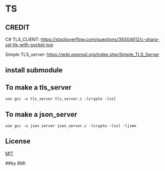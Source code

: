 # TS

## CREDIT 
C# TLS_CLIENT: https://stackoverflow.com/questions/39304612/c-sharp-ssl-tls-with-socket-tcp

Simple TLS_server: https://wiki.openssl.org/index.php/Simple_TLS_Server

## install submodule
## To make a tls_server
```use gcc -o tls_server tls_server.c -lcrypto -lssl```

## To make a json_server
```use gcc -o json_server json_server.c -lcrypto -lssl -ljsmn```

## License
[MIT](https://choosealicense.com/licenses/mit/)

##by BMI
